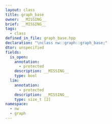 ```yaml
---
layout: class
title: graph_base
owner: __MISSING__
brief: __MISSING__
tags:
  - class
defined_in_file: graph_base.hpp
declaration: "\nclass nw::graph::graph_base;"
dtor: unspecified
fields:
  is_open:
    annotation:
      - protected
    description: __MISSING__
    type: bool
  lim:
    annotation:
      - protected
    description: __MISSING__
    type: size_t [2]
namespace:
  - nw
  - graph
---
```


```{index}  graph_base
```

